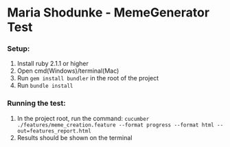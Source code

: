 # Maria Shodunke - MemeGenerator Test

### Setup:
1. Install ruby 2.1.1 or higher
2. Open cmd(Windows)/terminal(Mac)
2. Run `gem install bundler` in the root of the project
3. Run `bundle install`

### Running the test:
1. In the project root, run the command: 
`cucumber ./features/meme_creation.feature --format progress --format html --out=features_report.html`
2. Results should be shown on the terminal